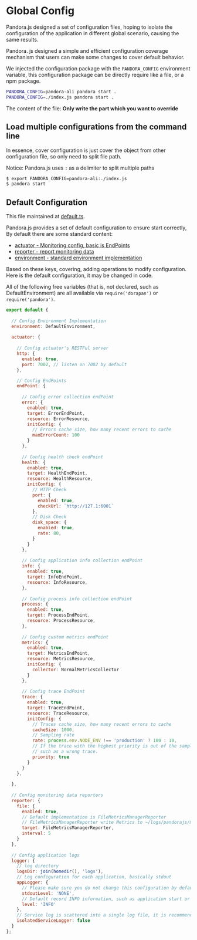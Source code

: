 # Global Config

Pandora.js designed a set of configuration files, hoping to isolate the configuration of the application in different global scenario, causing the same results.

Pandora. js designed a simple and efficient configuration coverage mechanism that users can make some changes to cover default behavior.

We injected the configuration package with the `PANDORA_CONFIG` environment variable, this configuration package can be directly require like a file, or a npm package.

```sh
PANDORA_CONFIG=pandora-ali pandora start .
PANDORA_CONFIG=./index.js pandora start .
```

The content of the file: **Only write the part which you want to override**

## Load multiple configurations from the command line

In essence, cover configuration is just cover the object from other configuration file, so only need to split file path.

Notice: Pandora.js uses `:` as a delimiter to split multiple paths

```sh
$ export PANDORA_CONFIG=pandora-ali:./index.js
$ pandora start
```

## Default Configuration


This file maintained at [default.ts](https://github.com/midwayjs/pandora/blob/master/packages/pandora/src/default.ts).

Pandora.js provides a set of default configuration to ensure start correctly, By default there are some standard content:

- [actuator - Monitoring config, basic is EndPoints](../monitor/endpoint.html)
- [reporter - report monitoring data](../monitor/report.html)
- [environment - standard environment implementation](../process/environment_std.html)


Based on these keys, covering, adding operations to modify configuration. Here is the default configuration, it may be changed in code.

All of the following free variables (that is, not declared, such as DefaultEnvironment) are all available via `require('dorapan')` or `require('pandora')`.

```javascript
export default {
  
  // Config Environment Implementation
  environment: DefaultEnvironment,
  
  actuator: {
    
    // Config actuator's RESTFul server
    http: {
      enabled: true,
      port: 7002, // listen on 7002 by default
    },

    // Config EndPoints
    endPoint: {
      
      // Config error collection endPoint
      error: {
        enabled: true,
        target: ErrorEndPoint,
        resource: ErrorResource,
        initConfig: {
          // Errors cache size, how many recent errors to cache
          maxErrorCount: 100
        }
      },
      
      // Config health check endPoint
      health: {
        enabled: true,
        target: HealthEndPoint,
        resource: HealthResource,
        initConfig: {
          // HTTP Check
          port: {
            enabled: true,
            checkUrl: `http://127.1:6001`
          },
          // Disk Check
          disk_space: {
            enabled: true,
            rate: 80,
          }
        }
      },
      
      // Config application info collection endPoint
      info: {
        enabled: true,
        target: InfoEndPoint,
        resource: InfoResource,
      },
      
      // Config process info collection endPoint
      process: {
        enabled: true,
        target: ProcessEndPoint,
        resource: ProcessResource,
      },
      
      // Config custom metrics endPoint
      metrics: {
        enabled: true,
        target: MetricsEndPoint,
        resource: MetricsResource,
        initConfig: {
          collector: NormalMetricsCollector
        }
      },
      
      // Config trace EndPoint
      trace: {
        enabled: true,
        target: TraceEndPoint,
        resource: TraceResource,
        initConfig: {
          // Traces cache size, how many recent errors to cache
          cacheSize: 1000,
          // Sampling rate
          rate: process.env.NODE_ENV !== 'production' ? 100 : 10,
          // If the trace with the highest priority is out of the sample rate limit,
          // such as a wrong trace.
          priority: true 
        }
      }
    },
    
  },
  
  // Config monitoring data reporters
  reporter: {
    file: {
      enabled: true,
      // Default implementation is FileMetricsManagerReporter
      // FileMetricsManagerReporter write Metrics to ~/logs/pandorajs/metrics.log as a log file.
      target: FileMetricsManagerReporter,
      interval: 5
    }
  },
  
  // Config application logs
  logger: {
    // log directory
    logsDir: join(homedir(), 'logs'), 
    // Log configuration for each application, basically stdout
    appLogger: { 
      // Please make sure you do not change this configuration by default without output to the stdout of daemon
      stdoutLevel: 'NONE', 
      // Default record INFO information, such as application start or stop, is recommended to keep INFO
      level: 'INFO' 
    },
    // Service log is scattered into a single log file, it is recommended to keep false
    isolatedServiceLogger: false 
  }
};

```

